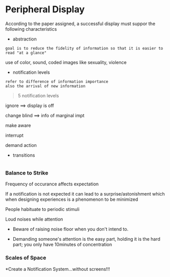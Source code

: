 Peripheral Display
==================

According to the paper assigned, a successful display must suppor the following characteristics

* abstraction
```
goal is to reduce the fidelity of information so that it is easier to read "at a glance"
```
use of color, sound, coded images like sexuality, violence

* notification levels
```
refer to difference of information importance
also the arrival of new information
```
> 5 notification levels

ignore ==> display is off

change blind ==> info of marginal impt

make aware

interrupt

demand action

* transitions
```

```

### Balance to Strike
Frequency of occurance affects expectation

If a notification is not expected it can lead to a surprise/astonishment which when designing experiences is a phenomenon to be minimized

People habituate to periodic stimuli

Loud noises while attention

* Beware of raising noise floor when you don't intend to.

* Demanding someone's attention is the easy part, holding it is the hard part; you only have 10minutes of concentration

### Scales of Space

*Create a Notification System…without screens!!!
